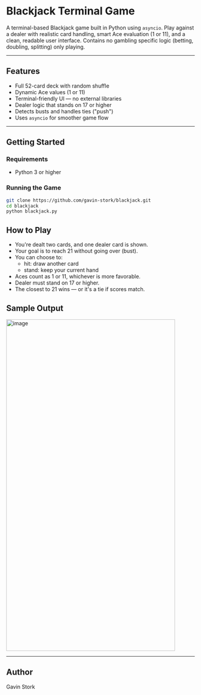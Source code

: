 # Blackjack Terminal Game 

A terminal-based Blackjack game built in Python using `asyncio`. Play against a dealer with realistic card handling, smart Ace evaluation (1 or 11), and a clean, readable user interface. Contains no gambling specific logic (betting, doubling, splitting) only playing.

---

## Features

- Full 52-card deck with random shuffle  
- Dynamic Ace values (1 or 11)  
- Terminal-friendly UI — no external libraries  
- Dealer logic that stands on 17 or higher  
- Detects busts and handles ties ("push")  
- Uses `asyncio` for smoother game flow  

---

## Getting Started

### Requirements

- Python 3 or higher

### Running the Game

```bash
git clone https://github.com/gavin-stork/blackjack.git
cd blackjack
python blackjack.py
```

## How to Play
- You're dealt two cards, and one dealer card is shown.
- Your goal is to reach 21 without going over (bust).
- You can choose to:
  - hit: draw another card
  - stand: keep your current hand
- Aces count as 1 or 11, whichever is more favorable.
- Dealer must stand on 17 or higher.
- The closest to 21 wins — or it's a tie if scores match.

## Sample Output
<img width="451" height="884" alt="image" src="https://github.com/user-attachments/assets/6449dc61-f566-428c-a089-868d0dc80165" />

---

## Author
Gavin Stork


